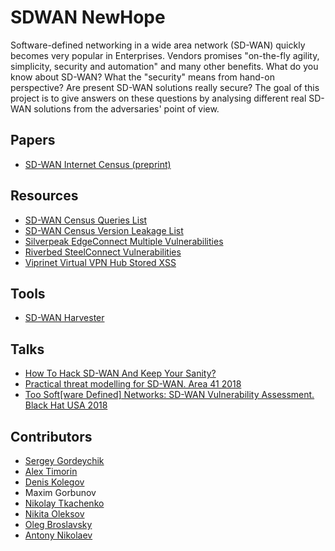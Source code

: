 # SDWAN NewHope

Software-defined networking in a wide area network (SD-WAN) quickly becomes very popular in Enterprises. Vendors promises "on-the-fly agility, simplicity, security and automation" and many other benefits. 
What do you know about SD-WAN? What the "security" means from hand-on perspective? Are present SD-WAN solutions really secure? 
The goal of this project is to give answers on these questions by analysing different real SD-WAN solutions from the adversaries' point of view.

## Papers
* [SD-WAN Internet Census (preprint)](https://arxiv.org/abs/1808.09027)

## Resources
* [SD-WAN Census Queries List](census.md)
* [SD-WAN Census Version Leakage List](leakage.md)
* [Silverpeak EdgeConnect Multiple Vulnerabilities](https://github.com/sdnewhop/sdwannewhope/blob/master/Silverpeak%20EdgeConnect%20Multiple%20Vulnerabilities%20-%20032018.pdf)
* [Riverbed SteelConnect Vulnerabilities](https://github.com/sdnewhop/sdwannewhope/blob/master/Riverbed%20SteelConnect%20Vulnerabilities.pdf)
* [Viprinet Virtual VPN Hub Stored XSS](https://github.com/sdnewhop/sdwannewhope/blob/master/Viprinet%20Stored%20XSS.pdf) 

## Tools
* [SD-WAN Harvester](https://github.com/sdnewhop/sdwan-harvester)

## Talks
* [How To Hack SD-WAN And Keep Your Sanity?](https://www.youtube.com/watch?v=8jY0yPlW7xg)
* [Practical threat modelling for SD-WAN. Area 41 2018](http://area41.io/slides/2018/AREA41_18_SDWAN.pdf)
* [Too Soft[ware Defined] Networks: SD-WAN Vulnerability Assessment. Black Hat USA 2018](sdwan-bhusa2018.pdf)

## Contributors
- [Sergey Gordeychik](https://twitter.com/scadasl)
- [Alex Timorin](https://twitter.com/atimorin)
- [Denis Kolegov](https://twitter.com/dnkolegov)
- Maxim Gorbunov
- [Nikolay Tkachenko](https://twitter.com/afr1ka_)
- [Nikita Oleksov](https://twitter.com/neoleksov)
- [Oleg Broslavsky](https://twitter.com/yalegko)
- [Antony Nikolaev](https://github.com/manmolecular)
